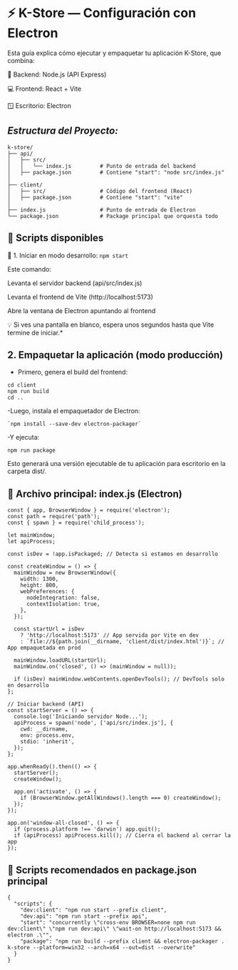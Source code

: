 # ⚡ K-Store — Configuración con Electron

Esta guía explica cómo ejecutar y empaquetar tu aplicación K-Store, que combina:

🧠 Backend: Node.js (API Express)

💻 Frontend: React + Vite

🪟 Escritorio: Electron

## _Estructura del Proyecto:_

```
k-store/
├── api/
│   ├── src/
│   │   └── index.js         # Punto de entrada del backend
│   ├── package.json         # Contiene "start": "node src/index.js"
│
├── client/
│   ├── src/                 # Código del frontend (React)
│   ├── package.json         # Contiene "start": "vite"
│
├── index.js                 # Punto de entrada de Electron
└── package.json             # Package principal que orquesta todo

```

## 🚀 Scripts disponibles

🔧 1. Iniciar en modo desarrollo: `npm start`

Este comando:

Levanta el servidor backend (api/src/index.js)

Levanta el frontend de Vite (http://localhost:5173)

Abre la ventana de Electron apuntando al frontend

💡 Si ves una pantalla en blanco, espera unos segundos hasta que Vite termine de iniciar.\*

## 2. Empaquetar la aplicación (modo producción)

- Primero, genera el build del frontend:

```
cd client
npm run build
cd ..
```

-Luego, instala el empaquetador de Electron:

```
`npm install --save-dev electron-packager`
```

-Y ejecuta:

```
npm run package
```

Esto generará una versión ejecutable de tu aplicación para escritorio en la carpeta dist/.

## 🧩 Archivo principal: index.js (Electron)

```
const { app, BrowserWindow } = require('electron');
const path = require('path');
const { spawn } = require('child_process');

let mainWindow;
let apiProcess;

const isDev = !app.isPackaged; // Detecta si estamos en desarrollo

const createWindow = () => {
  mainWindow = new BrowserWindow({
    width: 1300,
    height: 800,
    webPreferences: {
      nodeIntegration: false,
      contextIsolation: true,
    },
  });

  const startUrl = isDev
    ? 'http://localhost:5173' // App servida por Vite en dev
    : `file://${path.join(__dirname, 'client/dist/index.html')}`; // App empaquetada en prod

  mainWindow.loadURL(startUrl);
  mainWindow.on('closed', () => (mainWindow = null));

  if (isDev) mainWindow.webContents.openDevTools(); // DevTools solo en desarrollo
};

// Iniciar backend (API)
const startServer = () => {
  console.log('Iniciando servidor Node...');
  apiProcess = spawn('node', ['api/src/index.js'], {
    cwd: __dirname,
    env: process.env,
    stdio: 'inherit',
  });
};

app.whenReady().then(() => {
  startServer();
  createWindow();

  app.on('activate', () => {
    if (BrowserWindow.getAllWindows().length === 0) createWindow();
  });
});

app.on('window-all-closed', () => {
  if (process.platform !== 'darwin') app.quit();
  if (apiProcess) apiProcess.kill(); // Cierra el backend al cerrar la app
});

```

## 🧰 Scripts recomendados en package.json principal

```
{
  "scripts": {
    "dev:client": "npm run start --prefix client",
    "dev:api": "npm run start --prefix api",
    "start": "concurrently \"cross-env BROWSER=none npm run dev:client\" \"npm run dev:api\" \"wait-on http://localhost:5173 && electron .\"",
    "package": "npm run build --prefix client && electron-packager . k-store --platform=win32 --arch=x64 --out=dist --overwrite"
  }
}
```
